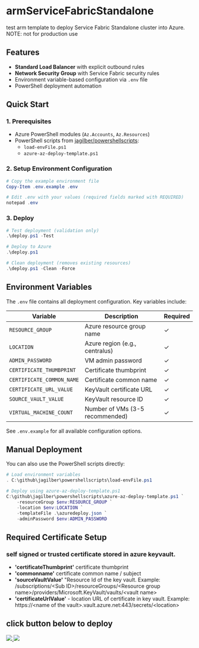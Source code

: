 # armServiceFabricStandalone

test arm template to deploy Service Fabric Standalone cluster into Azure.  
NOTE: not for production use

## Features

- **Standard Load Balancer** with explicit outbound rules
- **Network Security Group** with Service Fabric security rules
- Environment variable-based configuration via `.env` file
- PowerShell deployment automation

## Quick Start

### 1. Prerequisites

- Azure PowerShell modules (`Az.Accounts`, `Az.Resources`)
- PowerShell scripts from [jagilber/powershellscripts](https://github.com/jagilber/powershellscripts):
  - `load-envFile.ps1`
  - `azure-az-deploy-template.ps1`

### 2. Setup Environment Configuration

```powershell
# Copy the example environment file
Copy-Item .env.example .env

# Edit .env with your values (required fields marked with REQUIRED)
notepad .env
```

### 3. Deploy

```powershell
# Test deployment (validation only)
.\deploy.ps1 -Test

# Deploy to Azure
.\deploy.ps1

# Clean deployment (removes existing resources)
.\deploy.ps1 -Clean -Force
```

## Environment Variables

The `.env` file contains all deployment configuration. Key variables include:

| Variable | Description | Required |
|----------|-------------|----------|
| `RESOURCE_GROUP` | Azure resource group name | ✓ |
| `LOCATION` | Azure region (e.g., centralus) | ✓ |
| `ADMIN_PASSWORD` | VM admin password | ✓ |
| `CERTIFICATE_THUMBPRINT` | Certificate thumbprint | ✓ |
| `CERTIFICATE_COMMON_NAME` | Certificate common name | ✓ |
| `CERTIFICATE_URL_VALUE` | KeyVault certificate URL | ✓ |
| `SOURCE_VAULT_VALUE` | KeyVault resource ID | ✓ |
| `VIRTUAL_MACHINE_COUNT` | Number of VMs (3-5 recommended) | ✓ |

See `.env.example` for all available configuration options.

## Manual Deployment

You can also use the PowerShell scripts directly:

```powershell
# Load environment variables
. C:\github\jagilber\powershellscripts\load-envFile.ps1

# Deploy using azure-az-deploy-template.ps1
C:\github\jagilber\powershellscripts\azure-az-deploy-template.ps1 `
    -resourceGroup $env:RESOURCE_GROUP `
    -location $env:LOCATION `
    -templateFile .\azuredeploy.json `
    -adminPassword $env:ADMIN_PASSWORD
```

## Required Certificate Setup

### self signed or trusted certificate stored in azure keyvault.

* **'certificateThumbprint'** certificate thumbprint
* **'commonname'** certificate common name / subject
* **'sourceVaultValue'** "Resource Id of the key vault. Example:  
/subscriptions/\<Sub ID\>/resourceGroups/\<Resource group name\>/providers/Microsoft.KeyVault/vaults/\<vault name\>
* **'certificateUrlValue'** - location URL of certificate in key vault. Example:  
        https://\<name of the vault\>.vault.azure.net:443/secrets/\<location\>

## click button below to deploy

<a href="https://portal.azure.com/#create/Microsoft.Template/uri/https%3A%2F%2Fraw.githubusercontent.com%2Fjagilber%2FarmServiceFabricStandalone%2Fmaster%2Fazuredeploy.json" target="_blank">
    <img src="http://azuredeploy.net/deploybutton.png"/>
</a>
<a href="http://armviz.io/#/?load=https%3A%2F%2Fraw.githubusercontent.com%2Fjagilber%2FarmServiceFabricStandalone%2Fmaster%2Fazuredeploy.json" target="_blank">
    <img src="http://armviz.io/visualizebutton.png"/>
</a>
</p>
